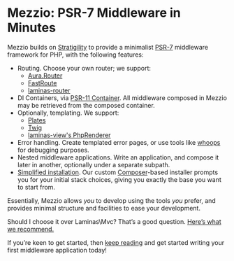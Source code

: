 # Mezzio: PSR-7 Middleware in Minutes

Mezzio builds on [Stratigility](https://docs.laminas.dev/laminas-stratigility/)
to provide a minimalist [PSR-7](http://www.php-fig.org/psr/psr-7/) middleware
framework for PHP, with the following features:

- Routing. Choose your own router; we support:
    - [Aura.Router](https://github.com/auraphp/Aura.Router)
    - [FastRoute](https://github.com/nikic/FastRoute)
    - [laminas-router](https://github.com/laminas/laminas-router)
- DI Containers, via [PSR-11 Container](https://www.php-fig.org/psr/psr-11/).
  All middleware composed in Mezzio may be retrieved from the composed
  container.
- Optionally, templating. We support:
    - [Plates](http://platesphp.com/)
    - [Twig](http://twig.sensiolabs.org/)
    - [laminas-view's PhpRenderer](https://docs.laminaseframework..com/laminas-view/)
- Error handling. Create templated error pages, or use tools like
  [whoops](https://github.com/filp/whoops) for debugging purposes.
- Nested middleware applications. Write an application, and compose it later
  in another, optionally under a separate subpath.
- [Simplified installation](getting-started/skeleton.md). Our custom
  [Composer](https://getcomposer.org)-based installer prompts you for your
  initial stack choices, giving you exactly the base you want to start from.

Essentially, Mezzio allows *you* to develop using the tools *you* prefer,
and provides minimal structure and facilities to ease your development.

Should I choose it over Laminas\Mvc?
That’s a good question. [Here’s what we recommend.](why-mezzio.md)

If you’re keen to get started, then [keep reading](getting-started/features.md)
and get started writing your first middleware application today!
